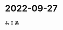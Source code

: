 # 2022-09-27

共 0 条

<!-- BEGIN WEIBO -->
<!-- 最后更新时间 Tue Sep 27 2022 09:54:39 GMT+0800 (China Standard Time) -->

<!-- END WEIBO -->
